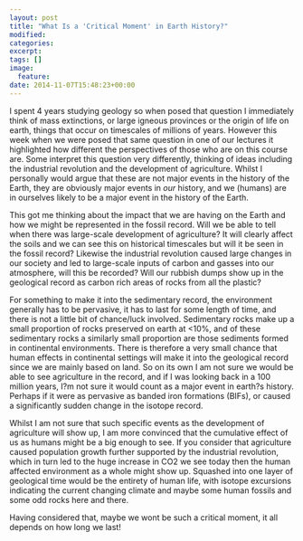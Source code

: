 ```yaml
---
layout: post
title: "What Is a 'Critical Moment' in Earth History?"
modified:
categories: 
excerpt:
tags: []
image:
  feature:
date: 2014-11-07T15:48:23+00:00
---
```

I spent 4 years studying geology so when posed that question I immediately think of mass extinctions, or large igneous provinces or the origin of life on earth, things that occur on timescales of millions of years. However this week when we were posed that same question in one of our lectures it highlighted how different the perspectives of those who are on this course are. Some interpret this question very differently, thinking of ideas including the industrial revolution and the development of agriculture. Whilst I personally would argue that these are not major events in the history of the Earth, they are obviously major events in *our* history, and we (humans) are in ourselves likely to be a major event in the history of the Earth.      
This got me thinking about the impact that we are having on the Earth and how we might be represented in the fossil record. Will we be able to tell when there was large-scale development of agriculture? It will clearly affect the soils and we can see this on historical timescales but will it be seen in the fossil record? Likewise the industrial revolution caused large changes in our society and led to large-scale inputs of carbon and gasses into our atmosphere, will this be recorded? Will our rubbish dumps show up in the geological record as carbon rich areas of rocks from all the plastic?      
For something to make it into the sedimentary record, the environment generally has to be pervasive, it has to last for some length of time, and there is not a little bit of chance/luck involved.  Sedimentary rocks make up a small proportion of rocks preserved on earth at <10%, and of these sedimentary rocks a similarly small proportion are those sediments formed in continental environments. There is therefore a very small chance that human effects in continental settings will make it into the geological record since we are mainly based on land. So on its own I am not sure we would be able to see agriculture in the record, and if I was looking back in a 100 million years, I?m not sure it would count as a major event in earth?s history. Perhaps if it were as pervasive as banded iron formations (BIFs), or caused a significantly sudden change in the isotope record.      
Whilst I am not sure that such specific events as the development of agriculture will show up, I am more convinced that the cumulative effect of us as humans might be a big enough to see. If you consider that agriculture caused population growth further supported by the industrial revolution, which in turn led to the huge increase in CO2 we see today then the human affected environment as a whole might show up. Squashed into one layer of geological time would be the entirety of human life, with isotope excursions indicating the current changing climate and maybe some human fossils and some odd rocks here and there.      
Having considered that, maybe we wont be such a critical moment, it all depends on how long we last!